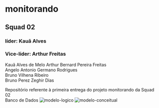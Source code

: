 # monitorando
## Squad 02
### líder: Kauã Alves 
### Vice-líder: Arthur Freitas
<p> Kauã Alves de Melo
Arthur Bernard Pereira Freitas </br> 
Angelo Antonio Germano Rodrigues  </br> 
Bruno Vilhena Ribeiro </br> 
Bruno Perez Zeghir Dias  </br> 
</p>

Repositório referente à primeira entrega do projeto monitorando da Squad 02</br> 
Banco de Dados
![modelo-logico](https://github.com/Squad002-2023/monitorando/assets/142227461/2cef6be0-4913-4325-bb45-4b552633ced9)
![modelo-conceitual](https://github.com/Squad002-2023/monitorando/assets/142227461/98307065-d22d-4854-9bc6-2ec376c013fc)
